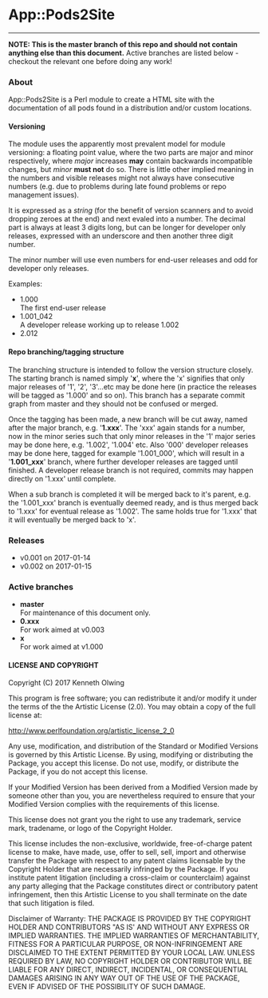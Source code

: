 # App::Pods2Site
---
**NOTE: This is the master branch of this repo and should not contain anything else than this document.** Active branches are listed below - checkout the relevant one before doing any work!  

### About
App::Pods2Site is a Perl module to create a HTML site with the documentation of all pods found in a distribution and/or custom locations.

#### Versioning
The module uses the apparently most prevalent model for module versioning: a floating point value, where the two parts are major and minor respectively, where _major_ increases **may** contain backwards incompatible changes, but _minor_ **must not** do so. There is little other implied meaning in the numbers and visible releases might not always have consecutive numbers (e.g. due to problems during late found problems or repo management issues).

It is expressed as a _string_ (for the benefit of version scanners and to avoid dropping zeroes at the end) and next evaled into a number. The decimal part is always at least 3 digits long, but can be longer for developer only releases, expressed with an underscore and then another three digit number.  

The minor number will use even numbers for end-user releases and odd for developer only releases.  

Examples:
  * 1.000  
    The first end-user release  
  * 1.001_042  
    A developer release working up to release 1.002  
  * 2.012

#### Repo branching/tagging structure
The branching structure is intended to follow the version structure closely. The starting branch is named simply '**x**', where the 'x' signifies that only major releases of '1', '2', '3'...etc may be done here (in practice the releases will be tagged as '1.000' and so on). This branch has a separate commit graph from master and they should not be confused or merged.

Once the tagging has been made, a new branch will be cut away, named after the major branch, e.g. '**1.xxx**'. The 'xxx' again stands for a number, now in the minor series such that only minor releases in the '1' major series may be done here, e.g. '1.002', '1.004' etc. Also '000' developer releases may be done here, tagged for example '1.001_000', which will result in a '**1.001_xxx**' branch, where further developer releases are tagged until finished. A developer release branch is not required, commits may happen directly on '1.xxx' until complete.

When a sub branch is completed it will be merged back to it's parent, e.g. the '1.001_xxx' branch is eventually deemed ready, and is thus merged back to '1.xxx' for eventual release as '1.002'. The same holds true for '1.xxx' that it will eventually be merged back to 'x'.

### Releases
  * v0.001 on 2017-01-14
  * v0.002 on 2017-01-15

### Active branches
  * **master**  
    For maintenance of this document only.
  * **0.xxx**  
    For work aimed at v0.003
  * **x**  
    For work aimed at v1.000

#### LICENSE AND COPYRIGHT

Copyright (C) 2017 Kenneth Olwing

This program is free software; you can redistribute it and/or modify it
under the terms of the the Artistic License (2.0). You may obtain a
copy of the full license at:

http://www.perlfoundation.org/artistic_license_2_0

Any use, modification, and distribution of the Standard or Modified
Versions is governed by this Artistic License. By using, modifying or
distributing the Package, you accept this license. Do not use, modify,
or distribute the Package, if you do not accept this license.

If your Modified Version has been derived from a Modified Version made
by someone other than you, you are nevertheless required to ensure that
your Modified Version complies with the requirements of this license.

This license does not grant you the right to use any trademark, service
mark, tradename, or logo of the Copyright Holder.

This license includes the non-exclusive, worldwide, free-of-charge
patent license to make, have made, use, offer to sell, sell, import and
otherwise transfer the Package with respect to any patent claims
licensable by the Copyright Holder that are necessarily infringed by the
Package. If you institute patent litigation (including a cross-claim or
counterclaim) against any party alleging that the Package constitutes
direct or contributory patent infringement, then this Artistic License
to you shall terminate on the date that such litigation is filed.

Disclaimer of Warranty: THE PACKAGE IS PROVIDED BY THE COPYRIGHT HOLDER
AND CONTRIBUTORS "AS IS' AND WITHOUT ANY EXPRESS OR IMPLIED WARRANTIES.
THE IMPLIED WARRANTIES OF MERCHANTABILITY, FITNESS FOR A PARTICULAR
PURPOSE, OR NON-INFRINGEMENT ARE DISCLAIMED TO THE EXTENT PERMITTED BY
YOUR LOCAL LAW. UNLESS REQUIRED BY LAW, NO COPYRIGHT HOLDER OR
CONTRIBUTOR WILL BE LIABLE FOR ANY DIRECT, INDIRECT, INCIDENTAL, OR
CONSEQUENTIAL DAMAGES ARISING IN ANY WAY OUT OF THE USE OF THE PACKAGE,
EVEN IF ADVISED OF THE POSSIBILITY OF SUCH DAMAGE.
